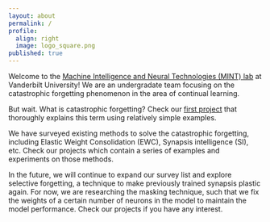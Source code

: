 ```yaml
---
layout: about
permalink: /
profile:
  align: right
  image: logo_square.png
published: true
---
```


Welcome to the <a href="http://lab.vanderbilt.edu/mint-lab" target="_blank">Machine Intelligence and Neural Technologies (MINT) lab</a> at Vanderbilt University! We are an undergradate team focusing on the catastrophic forgetting phenomenon in the area of continual learning.

But wait. What is catastrophic forgetting? Check our [first project](projects/1_project) that thoroughly explains this term using relatively simple examples.

We have surveyed existing methods to solve the catastrophic forgetting, including Elastic Weight Consolidation (EWC), Synapsis intelligence (SI), etc. Check our projects which contain a series of examples and experiments on those methods.

In the future, we will continue to expand our survey list and explore selective forgetting, a technique to make previously trained synapsis plastic again. For now, we are researching the masking technique, such that we fix the weights of a certain number of neurons in the model to maintain the model performance. Check our projects if you have any interest.
